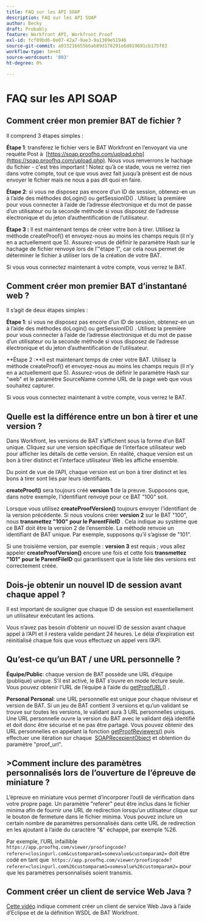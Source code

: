 ```yaml
---
title: FAQ sur les API SOAP
description: FAQ sur les API SOAP
author: Becky
draft: Probably
feature: Workfront API, Workfront Proof
exl-id: fcf89bd6-0e07-42a7-9ae3-9a1309e51946
source-git-commit: a033216655b6ab89d178291e6d019691cb175f83
workflow-type: tm+mt
source-wordcount: '803'
ht-degree: 0%

---
```


# FAQ sur les API SOAP

## Comment créer mon premier BAT de fichier ?

Il comprend 3 étapes simples :

**Étape 1**: transférez le fichier vers le BAT Workfront en l’envoyant via une requête Post à  [https://soap.proofhq.com/upload.php](https://soap.proofhq.com/upload.php). Nous vous renverrons le hachage du fichier - c&#39;est très important ! Notez qu’à ce stade, vous ne verrez rien dans votre compte, tout ce que vous avez fait jusqu’à présent est de nous envoyer le fichier mais ne nous a pas dit quoi en faire.

**Étape 2**: si vous ne disposez pas encore d’un ID de session, obtenez-en un à l’aide des méthodes doLogin() ou getSessionID() . Utilisez la première pour vous connecter à l’aide de l’adresse électronique et du mot de passe d’un utilisateur ou la seconde méthode si vous disposez de l’adresse électronique et du jeton d’authentification de l’utilisateur.

**Étape 3 :** Il est maintenant temps de créer votre bon à tirer. Utilisez la méthode createProof() et envoyez-nous au moins les champs requis (il n’y en a actuellement que 5). Assurez-vous de définir le paramètre Hash sur le hachage de fichier renvoyé lors de l’&quot;étape 1&quot;, car cela nous permet de déterminer le fichier à utiliser lors de la création de votre BAT.

Si vous vous connectez maintenant à votre compte, vous verrez le BAT.

## Comment créer mon premier BAT d’instantané web ?

Il s’agit de deux étapes simples :

**Étape 1**: si vous ne disposez pas encore d’un ID de session, obtenez-en un à l’aide des méthodes doLogin() ou getSessionID() . Utilisez la première pour vous connecter à l’aide de l’adresse électronique et du mot de passe d’un utilisateur ou la seconde méthode si vous disposez de l’adresse électronique et du jeton d’authentification de l’utilisateur.

**Étape 2 :**Il est maintenant temps de créer votre BAT. Utilisez la méthode createProof() et envoyez-nous au moins les champs requis (il n’y en a actuellement que 5). Assurez-vous de définir le paramètre Hash sur &quot;web&quot; et le paramètre SourceName comme URL de la page web que vous souhaitez capturer.

Si vous vous connectez maintenant à votre compte, vous verrez le BAT.

## Quelle est la différence entre un bon à tirer et une version ?

Dans Workfront, les versions de BAT s’affichent sous la forme d’un BAT unique. Cliquez sur une version spécifique de l’interface utilisateur web pour afficher les détails de cette version. En réalité, chaque version est un bon à tirer distinct et l’interface utilisateur Web les affiche ensemble.

Du point de vue de l’API, chaque version est un bon à tirer distinct et les bons à tirer sont liés par leurs identifiants.

**createProof()** sera toujours créé **version 1** de la preuve. Supposons que, dans notre exemple, l’identifiant renvoyé pour ce BAT &quot;100&quot; soit.

Lorsque vous utilisez **createProofVersion()** toujours envoyer l’identifiant de la version précédente. Si nous voulons créer **version 2** sur le BAT &quot;100&quot;, nous **transmettez &quot;100&quot; pour le ParentFileID** . Cela indique au système que ce BAT doit être la version 2 de l’ensemble. La méthode renvoie un identifiant de BAT unique. Par exemple, supposons qu’il s’agisse de &quot;101&quot;.

Si une troisième version, par exemple : **version 3** est requis ; vous allez appeler **createProofVersion()** encore une fois et cette fois **transmettez &quot;101&quot; pour le ParentFileID** qui garantissent que la liste liée des versions est correctement créée.

## Dois-je obtenir un nouvel ID de session avant chaque appel ?

Il est important de souligner que chaque ID de session est essentiellement un utilisateur exécutant les actions. 

Vous n’avez pas besoin d’obtenir un nouvel ID de session avant chaque appel à l’API et il restera valide pendant 24 heures. Le délai d’expiration est réinitialisé chaque fois que vous effectuez un appel vers l’API.

## Qu’est-ce qu’un BAT / une URL personnelle ?

**Équipe/Public**: chaque version de BAT possède une URL d’équipe (publique) unique. S’il est activé, le BAT s’ouvre en mode lecture seule. Vous pouvez obtenir l’URL de l’équipe à l’aide du [getProofURL()](http://api.proofhq.com/home/proofs/getproofurl) .

**Personal Personal**: une URL personnelle est unique pour chaque réviseur et version de BAT. Si un jeu de BAT contient 3 versions et qu’un validant se trouve sur toutes les versions, le validant aura 3 URL personnelles uniques. Une URL personnelle ouvre la version du BAT avec le validant déjà identifié et doit donc être sécurisé et ne pas être partagé. Vous pouvez obtenir des URL personnelles en appelant la fonction [getProofReviewers()](http://api.proofhq.com/home/proofs/getproofreviewers) puis effectuer une itération sur chaque  [SOAPRecepientObject](http://api.proofhq.com/home/objects/soaprecipientobject) et obtention du paramètre &quot;proof_url&quot;.

## >Comment inclure des paramètres personnalisés lors de l’ouverture de l’épreuve de miniature ?

L’épreuve en miniature vous permet d’incorporer l’outil de vérification dans votre propre page. Un paramètre &quot;referer&quot; peut être inclus dans le fichier minima afin de fournir une URL de redirection lorsqu’un utilisateur clique sur le bouton de fermeture dans le fichier minima. Vous pouvez inclure un certain nombre de paramètres personnalisés dans cette URL de redirection en les ajoutant à l’aide du caractère &quot;&amp;&quot; échappé, par exemple %26.

Par exemple, l’URL infaillible
`https://app.proofhq.com/viewer/proofingcode?referer=closingurl.com&customparam1=somevalue&customparam2=` doit être codé en tant que 
`https://app.proofhq.com/viewer/proofingcode?referer=closingurl.com%26customparam1=somevalue%26customparam2=` pour que les paramètres personnalisés soient transmis.

## Comment créer un client de service Web Java ?

[Cette vidéo](http://screencast.com/t/xsSNrqs5b) indique comment créer un client de service Web Java à l’aide d’Eclipse et de la définition WSDL de BAT Workfront.

